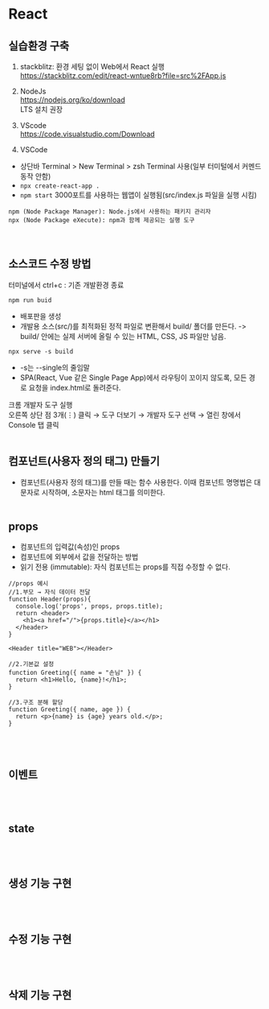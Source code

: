 # React


## 실습환경 구축

1. stackblitz: 환경 세팅 없이 Web에서 React 실행  
https://stackblitz.com/edit/react-wntue8rb?file=src%2FApp.js

2. NodeJs  
https://nodejs.org/ko/download  
LTS 설치 권장

3. VScode  
https://code.visualstudio.com/Download

4. VSCode  

- 상단바 Terminal > New Terminal > zsh Terminal 사용(일부 터미털에서 커멘드 동작 안함)
- ```npx create-react-app .```
- ```npm start``` 3000포트를 사용하는 웹앱이 실행됨(src/index.js 파일을 실행 시킴)

```npm (Node Package Manager): Node.js에서 사용하는 패키지 관리자```   
```npx (Node Package eXecute): npm과 함께 제공되는 실행 도구```  
</br></br>


## 소스코드 수정 방법

터미널에서 ctrl+c : 기존 개발환경 종료

```npm run buid```   
- 배포판을 생성
- 개발용 소스(src/)를 최적화된 정적 파일로 변환해서 build/ 폴더를 만든다. -> build/ 안에는 실제 서버에 올릴 수 있는 HTML, CSS, JS 파일만 남음.

```npx serve -s build```
- -s는 --single의 줄임말
- SPA(React, Vue 같은 Single Page App)에서 라우팅이 꼬이지 않도록, 모든 경로 요청을 index.html로 돌려준다.


크롬 개발자 도구 실행  
오른쪽 상단 점 3개(⋮) 클릭 →  도구 더보기 → 개발자 도구 선택 → 열린 창에서 Console 탭 클릭
</br></br>


## 컴포넌트(사용자 정의 태그) 만들기

- 컴포넌트(사용자 정의 태그)를 만들 때는 함수 사용한다. 이때 컴포넌트 명명법은 대문자로 시작하며, 소문자는 html 태그를 의미한다.
</br></br>


## props  
- 컴포넌트의 입력값(속성)인 props
- 컴포넌트에 외부에서 값을 전달하는 방법
- 읽기 전용 (immutable): 자식 컴포넌트는 props를 직접 수정할 수 없다.

```javasript
//props 예시
//1.부모 → 자식 데이터 전달
function Header(props){
  console.log('props', props, props.title);
  return <header>
    <h1><a href="/">{props.title}</a></h1>
  </header>
}

<Header title="WEB"></Header>

//2.기본값 설정
function Greeting({ name = "손님" }) {
  return <h1>Hello, {name}!</h1>;
}

//3.구조 분해 할당
function Greeting({ name, age }) {
  return <p>{name} is {age} years old.</p>;
}
```
</br></br>

## 이벤트


</br></br>






## state
</br></br>
## 생성 기능 구현
</br></br>
## 수정 기능 구현
</br></br>
## 삭제 기능 구현
